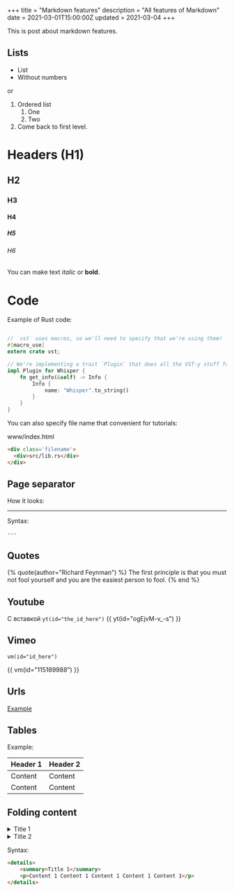 +++
title = "Markdown features"
description = "All features of Markdown"
date = 2021-03-01T15:00:00Z
updated = 2021-03-04
+++

This is post about markdown features. 

## Lists

- List
- Without numbers

or

1. Ordered list
    1. One
    2. Two
2. Come back to first level.

# Headers (H1)

## H2

### H3

#### H4

##### H5

###### H6

You can make text *italic* or **bold**.

# Code

Example of Rust code:

```rust

// `vst` uses macros, so we'll need to specify that we're using them!
#[macro_use]
extern crate vst;

// We're implementing a trait `Plugin` that does all the VST-y stuff for us.
impl Plugin for Whisper {
    fn get_info(&self) -> Info {
        Info {
            name: "Whisper".to_string()
        }
    }
}

```

You can also specify file name that convenient for tutorials:

<div class='filename'>
  <div>www/index.html</div>
</div>

```html
<div class='filename'>
  <div>src/lib.rs</div>
</div>
```

## Page separator

How it looks:

---

Syntax:

```html
---
```

## Quotes
{% quote(author="Richard Feynman") %}
The first principle is that you must not fool yourself and you are the easiest person to fool.
{% end %}

## Youtube

С вставкой `yt(id="the_id_here")`
{{ yt(id="ogEjvM-v_-s") }}

## Vimeo
`vm(id="id_here")`

{{ vm(id="115189988") }}

## Urls

[Example](https://tinyops.ru)

## Tables

Example:

Header 1  | Header 2
------------- | -------------
Content  | Content
Content  | Content

## Folding content

<details>
    <summary>Title 1</summary>
    <p>Content</p>
</details>

<details>
    <summary>Title 2</summary>
    <p>Content</p>
</details>

Syntax:

```html
<details>
    <summary>Title 1</summary>
    <p>Content 1 Content 1 Content 1 Content 1 Content 1</p>
</details>
```

